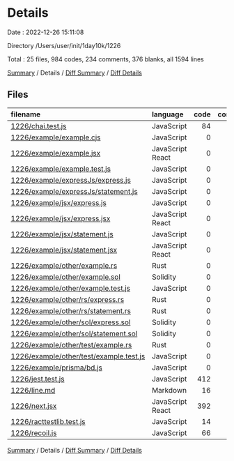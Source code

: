 # Details

Date : 2022-12-26 15:11:08

Directory /Users/user/init/1day10k/1226

Total : 25 files,  984 codes, 234 comments, 376 blanks, all 1594 lines

[Summary](results.md) / Details / [Diff Summary](diff.md) / [Diff Details](diff-details.md)

## Files
| filename | language | code | comment | blank | total |
| :--- | :--- | ---: | ---: | ---: | ---: |
| [1226/chai.test.js](/1226/chai.test.js) | JavaScript | 84 | 70 | 72 | 226 |
| [1226/example/example.cjs](/1226/example/example.cjs) | JavaScript | 0 | 0 | 1 | 1 |
| [1226/example/example.jsx](/1226/example/example.jsx) | JavaScript React | 0 | 0 | 1 | 1 |
| [1226/example/example.test.js](/1226/example/example.test.js) | JavaScript | 0 | 0 | 1 | 1 |
| [1226/example/expressJs/express.js](/1226/example/expressJs/express.js) | JavaScript | 0 | 0 | 1 | 1 |
| [1226/example/expressJs/statement.js](/1226/example/expressJs/statement.js) | JavaScript | 0 | 0 | 1 | 1 |
| [1226/example/jsx/express.js](/1226/example/jsx/express.js) | JavaScript | 0 | 0 | 1 | 1 |
| [1226/example/jsx/express.jsx](/1226/example/jsx/express.jsx) | JavaScript React | 0 | 0 | 1 | 1 |
| [1226/example/jsx/statement.js](/1226/example/jsx/statement.js) | JavaScript | 0 | 0 | 1 | 1 |
| [1226/example/jsx/statement.jsx](/1226/example/jsx/statement.jsx) | JavaScript React | 0 | 0 | 1 | 1 |
| [1226/example/other/example.rs](/1226/example/other/example.rs) | Rust | 0 | 0 | 1 | 1 |
| [1226/example/other/example.sol](/1226/example/other/example.sol) | Solidity | 0 | 0 | 1 | 1 |
| [1226/example/other/example.test.js](/1226/example/other/example.test.js) | JavaScript | 0 | 0 | 1 | 1 |
| [1226/example/other/rs/express.rs](/1226/example/other/rs/express.rs) | Rust | 0 | 0 | 1 | 1 |
| [1226/example/other/rs/statement.rs](/1226/example/other/rs/statement.rs) | Rust | 0 | 0 | 1 | 1 |
| [1226/example/other/sol/express.sol](/1226/example/other/sol/express.sol) | Solidity | 0 | 0 | 1 | 1 |
| [1226/example/other/sol/statement.sol](/1226/example/other/sol/statement.sol) | Solidity | 0 | 0 | 1 | 1 |
| [1226/example/other/test/example.rs](/1226/example/other/test/example.rs) | Rust | 0 | 0 | 1 | 1 |
| [1226/example/other/test/example.test.js](/1226/example/other/test/example.test.js) | JavaScript | 0 | 0 | 1 | 1 |
| [1226/example/prisma/bd.js](/1226/example/prisma/bd.js) | JavaScript | 0 | 0 | 1 | 1 |
| [1226/jest.test.js](/1226/jest.test.js) | JavaScript | 412 | 70 | 131 | 613 |
| [1226/line.md](/1226/line.md) | Markdown | 16 | 0 | 1 | 17 |
| [1226/next.jsx](/1226/next.jsx) | JavaScript React | 392 | 63 | 107 | 562 |
| [1226/racttestlib.test.js](/1226/racttestlib.test.js) | JavaScript | 14 | 5 | 7 | 26 |
| [1226/recoil.js](/1226/recoil.js) | JavaScript | 66 | 26 | 39 | 131 |

[Summary](results.md) / Details / [Diff Summary](diff.md) / [Diff Details](diff-details.md)